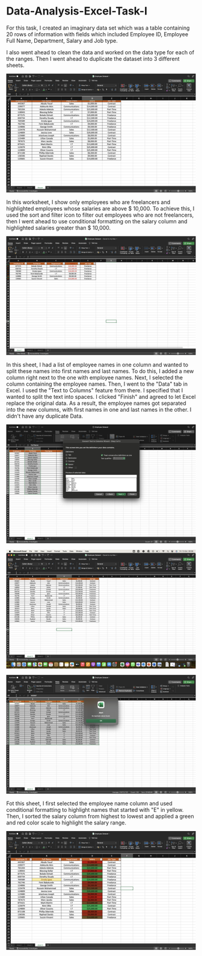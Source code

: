 # Data-Analysis-Excel-Task-I

For this task, I created an imaginary data set which was a table containing 20 rows of information with fields which included Employee ID, Employee Full Name, Department, Salary and Job type.

I also went ahead to clean the data and worked on the data type for each of the ranges. Then I went ahead to duplicate the dataset into 3 different sheets.

![](https://github.com/TomiiOkotie/Data-Analysis-Excel-Task-I/blob/main/EmployeeDataset.png)

In this worksheet, I show only employees who are freelancers and highlighted employees whose salaries are above $ 10,000. To achieve this, I used the sort and filter icon to filter out employees who are not freelancers, then I went ahead to use conditional formatting on the salary column and highlighted salaries greater than $ 10,000.

![](https://github.com/TomiiOkotie/Data-Analysis-Excel-Task-I/blob/main/SortandFilter.png)

In this sheet, I had a list of employee names in one column and wanted to split these names into first names and last names. To do this, I added a new column right next to the one with employee names. Next, I selected the column containing the employee names. Then, I went to the "Data" tab in Excel. I used the "Text to Columns" feature from there. I specified that I wanted to split the text into spaces. I clicked "Finish" and agreed to let Excel replace the original data. As a result, the employee names got separated into the new columns, with first names in one and last names in the other. I didn't have any duplicate Data. 


![](https://github.com/TomiiOkotie/Data-Analysis-Excel-Task-I/blob/main/DelimtedDataset.png) 

![](https://github.com/TomiiOkotie/Data-Analysis-Excel-Task-I/blob/main/SplittedFile.png)

![](https://github.com/TomiiOkotie/Data-Analysis-Excel-Task-I/blob/main/Noduplicate.png)

Fot this sheet, I first selected the employee name column and used conditional formatting to highlight names that started with "E" in yellow. Then, I sorted the salary column from highest to lowest and applied a green and red color scale to highlight the salary range.

![](https://github.com/TomiiOkotie/Data-Analysis-Excel-Task-I/blob/main/ConditionalFormatting.png)

